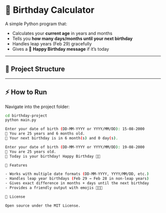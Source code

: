 # 🎂 Birthday Calculator

A simple Python program that:  
- Calculates your **current age** in years and months  
- Tells you **how many days/months until your next birthday**  
- Handles leap years (Feb 29) gracefully  
- Gives a 🎉 **Happy Birthday message** if it’s today  

---

## 📂 Project Structure

---

## ⚡ How to Run

Navigate into the project folder:
```bash
cd birthday-project
python main.py

Enter your date of birth (DD-MM-YYYY or YYYY/MM/DD): 15-08-2000
🎂 You are 25 years and 6 months old.
🎉 Your next birthday is in 6 month(s) and 0 day(s).

Enter your date of birth (DD-MM-YYYY or YYYY/MM/DD): 19-08-2000
🎂 You are 25 years old.
🎂 Today is your birthday! Happy Birthday 🎉🥳

🚀 Features

- Works with multiple date formats (DD-MM-YYYY, YYYY/MM/DD, etc.)
- Handles leap year birthdays (Feb 29 → Feb 28 in non-leap years)
- Gives exact difference in months + days until the next birthday
- Provides a friendly output with emojis 🎂🎉🥳

📜 License

Open source under the MIT License.



